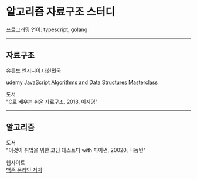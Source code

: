 # 알고리즘 자료구조 스터디

프로그래밍 언어: typescript, golang

---

## 자료구조

유튜브 [엔지니어 대한민국](https://www.youtube.com/user/damazzang/featured)

udemy [JavaScript Algorithms and Data Structures Masterclass](https://www.udemy.com/course/js-algorithms-and-data-structures-masterclass/)

도서  
"C로 배우는 쉬운 자료구조, 2018, 이지영"

---

## 알고리즘

도서  
"이것이 취업을 위한 코딩 테스트다 with 파이썬, 20020, 나동빈"

웹사이트  
[백준 온라인 저지](https://www.acmicpc.net/) 